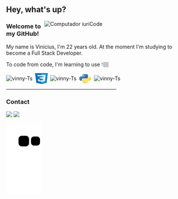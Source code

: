 ## Hey, what's up? 

<img src="https://user-images.githubusercontent.com/111714040/211964655-7c5d74da-28d7-4eb9-b894-965da153b450.png" min-width="400px" max-width="400px" width="400px" align="right" alt="Computador iuriCode">

### Welcome to my GitHub!
<p>
  My name is Vinicius, I'm 22 years old. 
  At the moment I'm studying to become a Full Stack Developer.
</p>

<p>
  To code from code, I'm learning to use 👇🏽
</p>

<div style="display: inline_block">

  <img align="center" alt="vinny-Ts" height="30" width="40" src="https://cdn.jsdelivr.net/gh/devicons/devicon/icons/html5/html5-original.svg"  />
  <img align="center" alt="vinny-CSS" height="30" width="40" src="https://raw.githubusercontent.com/devicons/devicon/master/icons/css3/css3-original.svg">
  <img align="center" alt="vinny-Ts" height="30" width="40" src="https://cdn.jsdelivr.net/gh/devicons/devicon/icons/javascript/javascript-original.svg" />
  <img align="center" alt="vinny-Python" height="30" width="40" src="https://raw.githubusercontent.com/devicons/devicon/master/icons/python/python-original.svg">
  <img align="center" alt="vinny-Ts" height="30" width="40" src="https://cdn.jsdelivr.net/gh/devicons/devicon/icons/java/java-original.svg" />

</div>

<hr width="300px">

### Contact

<div> 
  <a href="https://www.linkedin.com/in/vinicius-rbrito15/" target="_blank"><img src="https://img.shields.io/badge/-LinkedIn-%230077B5?style=for-the-badge&logo=linkedin&logoColor=white" target="_blank"></a> 
  <a href = "mailto: viny.rbrito18@gmail.com"><img src="https://img.shields.io/badge/-Gmail-%23333?style=for-the-badge&logo=gmail&logoColor=white" target="_blank"></a>
</div>


![Snake animation](https://github.com/vinnybrito/vinnybrito/blob/output/github-contribution-grid-snake.svg)
